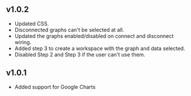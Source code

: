 ## v1.0.2

* Updated CSS.
* Disconnected graphs can't be selected at all.
* Updated the graphs enabled/disabled on connect and disconnect wiring.
* Added step 3 to create a workspace with the graph and data selected.
* Disabled Step 2 and Step 3 if the user can't use them.

## v1.0.1

* Added support for Google Charts
